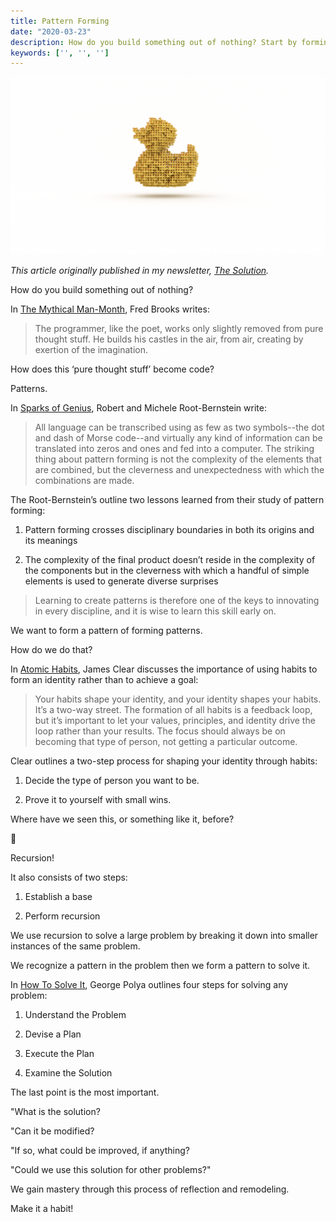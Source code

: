 ```yaml
---
title: Pattern Forming
date: "2020-03-23"
description: How do you build something out of nothing? Start by forming patterns. 
keywords: ['', '', '']
---
```



![](./jarednielsen-solution-pattern-forming.png)

_This article originally published in my newsletter, [The Solution](https://mailchi.mp/679c70ab6bec/the-solution-how-do-you-build-something-out-of-nothing)._

How do you build something out of nothing? 

In [The Mythical Man-Month](https://amzn.to/2xDStS6), Fred Brooks writes:

> The programmer, like the poet, works only slightly removed from pure thought stuff. He builds his castles in the air, from air, creating by exertion of the imagination.

How does this ‘pure thought stuff’ become code? 

Patterns. 

In [Sparks of Genius](https://amzn.to/2UhVpgo), Robert and Michele Root-Bernstein write:

> All language can be transcribed using as few as two symbols--the dot and dash of Morse code--and virtually any kind of information can be translated into zeros and ones and fed into a computer. The striking thing about pattern forming is not the complexity of the elements that are combined, but the cleverness and unexpectedness with which the combinations are made.

The Root-Bernstein’s outline two lessons learned from their study of pattern forming:

1. Pattern forming crosses disciplinary boundaries in both its origins and its meanings
    
2. The complexity of the final product doesn’t reside in the complexity of the components but in the cleverness with which a handful of simple elements is used to generate diverse surprises

> Learning to create patterns is therefore one of the keys to innovating in every discipline, and it is wise to learn this skill early on.

We want to form a pattern of forming patterns. 

How do we do that?

In [Atomic Habits](https://amzn.to/2NZz8jx), James Clear discusses the importance of using habits to form an identity rather than to achieve a goal: 

> Your habits shape your identity, and your identity shapes your habits. It’s a two-way street. The formation of all habits is a feedback loop, but it’s important to let your values, principles, and identity drive the loop rather than your results. The focus should always be on becoming that type of person, not getting a particular outcome. 

Clear outlines a two-step process for shaping your identity through habits:

1. Decide the type of person you want to be.

2. Prove it to yourself with small wins. 

Where have we seen this, or something like it, before? 

🤔

Recursion!

It also consists of two steps:

1. Establish a base

2. Perform recursion

We use recursion to solve a large problem by breaking it down into smaller instances of the same problem.

We recognize a pattern in the problem then we form a pattern to solve it.  

In [How To Solve It](https://amzn.to/33Mp30d), George Polya outlines four steps for solving any problem:

1. Understand the Problem

2. Devise a Plan

3. Execute the Plan

4. Examine the Solution

The last point is the most important. 

"What is the solution? 

"Can it be modified? 

"If so, what could be improved, if anything? 

"Could we use this solution for other problems?"

We gain mastery through this process of reflection and remodeling.

Make it a habit!